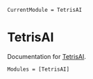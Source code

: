 ```@meta
CurrentModule = TetrisAI
```

# TetrisAI

Documentation for [TetrisAI](https://depot.dinf.usherbrooke.ca//cleg1805/TetrisAI.jl).


```@autodocs
Modules = [TetrisAI]
```